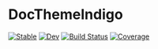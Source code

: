 # DocThemeIndigo

[![Stable](https://img.shields.io/badge/docs-stable-blue.svg)](https://Roger-luo.github.io/DocThemeIndigo.jl/stable)
[![Dev](https://img.shields.io/badge/docs-dev-blue.svg)](https://Roger-luo.github.io/DocThemeIndigo.jl/dev)
[![Build Status](https://github.com/Roger-luo/DocThemeIndigo.jl/workflows/CI/badge.svg)](https://github.com/Roger-luo/DocThemeIndigo.jl/actions)
[![Coverage](https://codecov.io/gh/Roger-luo/DocThemeIndigo.jl/branch/master/graph/badge.svg)](https://codecov.io/gh/Roger-luo/DocThemeIndigo.jl)
